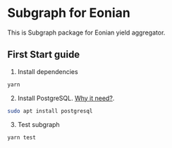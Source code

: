 # Subgraph for Eonian

This is Subgraph package for Eonian yield aggregator.

## First Start guide

1. Install dependencies

```bash
yarn
```

2. Install PostgreSQL. [Why it need?](https://thegraph.com/docs/en/developing/unit-testing-framework/).

```bash
sudo apt install postgresql
```

3. Test subgraph

```bash
yarn test
```